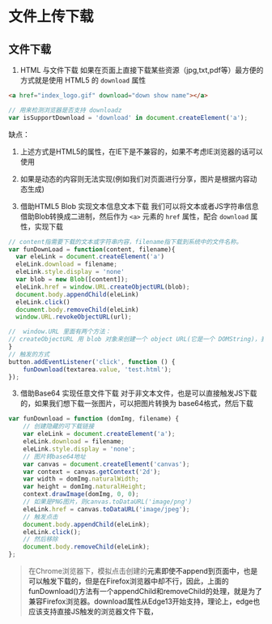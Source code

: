 # 文件上传下载

## 文件下载
1. HTML 与文件下载
如果在页面上直接下载某些资源（jpg,txt,pdf等）最方便的方式就是使用 HTML5 的 `download` 属性
```html
<a href="index_logo.gif" download="down show name"></a>
```

```js
// 用来检测浏览器是否支持 downloadz
var isSupportDownload = 'download' in document.createElement('a');
```

缺点：
  1. 上述方式是HTML5的属性，在IE下是不兼容的，如果不考虑IE浏览器的话可以使用
  2. 如果是动态的内容则无法实现(例如我们对页面进行分享，图片是根据内容动态生成)



2. 借助HTML5 Blob 实现文本信息文本下载
我们可以将文本或者JS字符串信息借助Blob转换成二进制，然后作为 `<a>` 元素的 `href` 属性，配合 `download` 属性，实现下载

```js
// content指需要下载的文本或字符串内容，filename指下载到系统中的文件名称。
var funDownLoad = function(content, filename){
  var eleLink = document.createElement('a')
  eleLink.download = filename;
  eleLink.style.display = 'none'
  var blob = new Blob([content]);
  eleLink.href = window.URL.createObjectURL(blob);
  document.body.appendChild(eleLink)
  eleLink.click()
  document.body.removeChild(eleLink)
  window.URL.revokeObjectURL(url);

//  window.URL 里面有两个方法：
// createObjectURL 用 blob 对象来创建一个 object URL(它是一个 DOMString)，我们可以用这个 object URL 来表示某个 blob 对象，这个 object URL 可以用在 href 和 src 之类的属性上。
}
// 触发的方式
button.addEventListener('click', function () {
    funDownload(textarea.value, 'test.html');
});
```


3. 借助Base64 实现任意文件下载
 对于非文本文件，也是可以直接触发JS下载的，如果我们想下载一张图片，可以把图片转换为 base64格式，然后下载

```js
var funDownload = function (domImg, filename) {
    // 创建隐藏的可下载链接
    var eleLink = document.createElement('a');
    eleLink.download = filename;
    eleLink.style.display = 'none';
    // 图片转base64地址
    var canvas = document.createElement('canvas');
    var context = canvas.getContext('2d');
    var width = domImg.naturalWidth;
    var height = domImg.naturalHeight;
    context.drawImage(domImg, 0, 0);
    // 如果是PNG图片，则canvas.toDataURL('image/png')
    eleLink.href = canvas.toDataURL('image/jpeg');
    // 触发点击
    document.body.appendChild(eleLink);
    eleLink.click();
    // 然后移除
    document.body.removeChild(eleLink);
};

```

> 在Chrome浏览器下，模拟点击创建的<a>元素即使不append到页面中，也是可以触发下载的，但是在Firefox浏览器中却不行，因此，上面的funDownload()方法有一个appendChild和removeChild的处理，就是为了兼容Firefox浏览器。download属性从Edge13开始支持，理论上，edge也应该支持直接JS触发的浏览器文件下载，